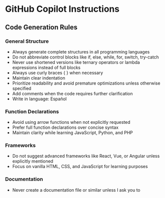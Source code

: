 # GitHub Copilot Instructions

## Code Generation Rules

### General Structure
- Always generate complete structures in all programming languages
- Do not abbreviate control blocks like if, else, while, for, switch, try-catch
- Never use shortened versions like ternary operators or lambda expressions instead of full blocks
- Always use curly braces { } when necessary
- Maintain clear indentation
- Prioritize readability and avoid premature optimizations unless otherwise specified
- Add comments when the code requires further clarification
- Write in language: Español

### Function Declarations
- Avoid using arrow functions when not explicitly requested
- Prefer full function declarations over concise syntax
- Maintain clarity while learning JavaScript, Python, and PHP

### Frameworks
- Do not suggest advanced frameworks like React, Vue, or Angular unless explicitly mentioned
- Focus on vanilla HTML, CSS, and JavaScript for learning purposes

### Documentation
- Never create a documentation file or similar unless I ask you to
